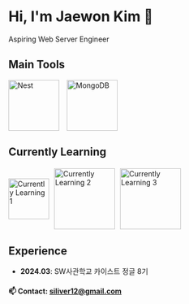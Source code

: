 # Hi, I'm Jaewon Kim 👋
Aspiring Web Server Engineer

## Main Tools
<div style="display: flex; align-items: center;">
  <img src='https://github.com/user-attachments/assets/4f2c74d6-8d10-4c89-8c01-6ba3b09959c7' alt="Nest" width='100px' style="margin-right: 15px;">
  <img src='https://github.com/user-attachments/assets/2626b42f-2143-4144-b8d9-43c5da0c491c' alt="MongoDB" width='100px'>
</div>

## Currently Learning  
<div style="display: flex; align-items: center; margin-top: 20px;">
  <img src='https://github.com/user-attachments/assets/4fc31864-6f2f-4b1c-8b1e-8d89350cf83e' alt="Currently Learning 1" width='80px' style="margin-right: 10px;">
  <img src='https://github.com/user-attachments/assets/4a066e9a-42e8-4fb3-a7a4-23c042aee976' alt="Currently Learning 2" width='120px' style="margin-right: 10px;">
  <img src='https://github.com/user-attachments/assets/6958342f-4279-4319-b3ea-ccde261ec396' alt="Currently Learning 3" width='120px'>
</div>

## Experience
- **2024.03**: SW사관학교 카이스트 정글 8기 

#### 📫 Contact: [siliver12@gmail.com](mailto:siliver12@gmail.com)

<!--
**won-N-only/won-N-only** is a ✨ _special_ ✨ repository because its `README.md` (this file) appears on your GitHub profile.

Here are some ideas to get you started:

- 🔭 I’m currently working on ...
- 🌱 I’m currently learning ...
- 👯 I’m looking to collaborate on ...
- 🤔 I’m looking for help with ...
- 💬 Ask me about ...
- 📫 How to reach me: ...
- 😄 Pronouns: ...
- ⚡ Fun fact: ...
-->
